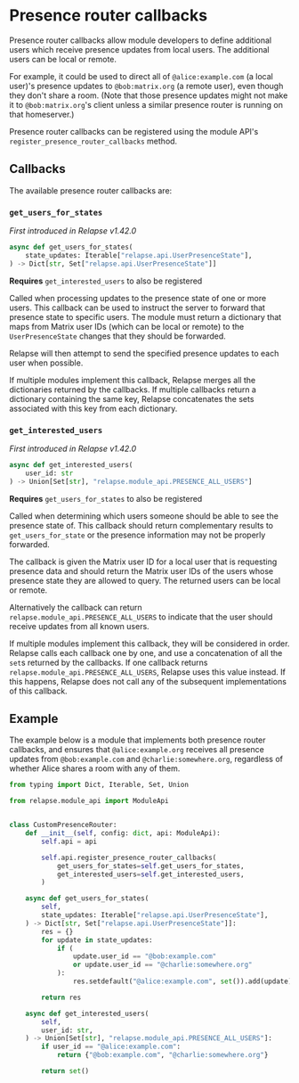 # Presence router callbacks

Presence router callbacks allow module developers to define additional users
which receive presence updates from local users. The additional users
can be local or remote.

For example, it could be used to direct all of `@alice:example.com` (a local user)'s
presence updates to `@bob:matrix.org` (a remote user), even though they don't share a
room. (Note that those presence updates might not make it to `@bob:matrix.org`'s client
unless a similar presence router is running on that homeserver.)

Presence router callbacks can be registered using the module API's
`register_presence_router_callbacks` method.

## Callbacks

The available presence router callbacks are:

### `get_users_for_states`

_First introduced in Relapse v1.42.0_

```python 
async def get_users_for_states(
    state_updates: Iterable["relapse.api.UserPresenceState"],
) -> Dict[str, Set["relapse.api.UserPresenceState"]]
```
**Requires** `get_interested_users` to also be registered

Called when processing updates to the presence state of one or more users. This callback can
be used to instruct the server to forward that presence state to specific users. The module
must return a dictionary that maps from Matrix user IDs (which can be local or remote) to the
`UserPresenceState` changes that they should be forwarded.

Relapse will then attempt to send the specified presence updates to each user when possible.

If multiple modules implement this callback, Relapse merges all the dictionaries returned
by the callbacks. If multiple callbacks return a dictionary containing the same key,
Relapse concatenates the sets associated with this key from each dictionary. 

### `get_interested_users`

_First introduced in Relapse v1.42.0_

```python
async def get_interested_users(
    user_id: str
) -> Union[Set[str], "relapse.module_api.PRESENCE_ALL_USERS"]
```
**Requires** `get_users_for_states` to also be registered

Called when determining which users someone should be able to see the presence state of. This
callback should return complementary results to `get_users_for_state` or the presence information 
may not be properly forwarded.

The callback is given the Matrix user ID for a local user that is requesting presence data and
should return the Matrix user IDs of the users whose presence state they are allowed to
query. The returned users can be local or remote. 

Alternatively the callback can return `relapse.module_api.PRESENCE_ALL_USERS`
to indicate that the user should receive updates from all known users.

If multiple modules implement this callback, they will be considered in order. Relapse
calls each callback one by one, and use a concatenation of all the `set`s returned by the
callbacks. If one callback returns `relapse.module_api.PRESENCE_ALL_USERS`, Relapse uses
this value instead. If this happens, Relapse does not call any of the subsequent
implementations of this callback.

## Example

The example below is a module that implements both presence router callbacks, and ensures
that `@alice:example.org` receives all presence updates from `@bob:example.com` and
`@charlie:somewhere.org`, regardless of whether Alice shares a room with any of them.

```python
from typing import Dict, Iterable, Set, Union

from relapse.module_api import ModuleApi


class CustomPresenceRouter:
    def __init__(self, config: dict, api: ModuleApi):
        self.api = api

        self.api.register_presence_router_callbacks(
            get_users_for_states=self.get_users_for_states,
            get_interested_users=self.get_interested_users,
        )

    async def get_users_for_states(
        self,
        state_updates: Iterable["relapse.api.UserPresenceState"],
    ) -> Dict[str, Set["relapse.api.UserPresenceState"]]:
        res = {}
        for update in state_updates:
            if (
                update.user_id == "@bob:example.com"
                or update.user_id == "@charlie:somewhere.org"
            ):
                res.setdefault("@alice:example.com", set()).add(update)

        return res

    async def get_interested_users(
        self,
        user_id: str,
    ) -> Union[Set[str], "relapse.module_api.PRESENCE_ALL_USERS"]:
        if user_id == "@alice:example.com":
            return {"@bob:example.com", "@charlie:somewhere.org"}

        return set()
```
